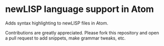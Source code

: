 # newLISP language support in Atom

Adds syntax highlighting to newLISP files in Atom.

Contributions are greatly appreciated. Please fork this repository and open a
pull request to add snippets, make grammar tweaks, etc.
